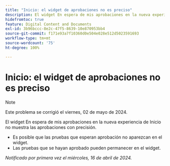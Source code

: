 ```yaml
---
title: "Inicio: el widget de aprobaciones no es preciso"
description: El widget En espera de mis aprobaciones en la nueva experiencia de Inicio no muestra las aprobaciones con precisión.
hidefromtoc: true
feature: Digital Content and Documents
exl-id: 3b96bccc-8e2c-47f5-8639-10e870953bb4
source-git-commit: f171e93a7f10360d0e504e028e512d5023591693
workflow-type: tm+mt
source-wordcount: '75'
ht-degree: 100%

---
```


# Inicio: el widget de aprobaciones no es preciso

>[!NOTE]
>
>Este problema se corrigió el viernes, 02 de mayo de 2024.

<!-- WF, WFP-->

El widget En espera de mis aprobaciones en la nueva experiencia de Inicio no muestra las aprobaciones con precisión.

* Es posible que las pruebas que esperan aprobación no aparezcan en el widget.
* Las pruebas que se hayan aprobado pueden permanecer en el widget.

_Notificado por primera vez el miércoles, 16 de abril de 2024._
